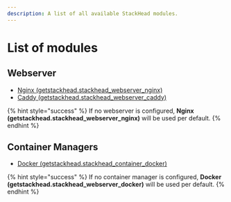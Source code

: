 ```yaml
---
description: A list of all available StackHead modules.
---
```


# List of modules

## Webserver

* [Nginx \(getstackhead.stackhead\_webserver\_nginx\)](https://github.com/getstackhead/module-webserver-nginx)
* [Caddy \(getstackhead.stackhead\_webserver\_caddy\)](https://github.com/getstackhead/module-webserver-caddy)

{% hint style="success" %}
If no webserver is configured, **Nginx \(getstackhead.stackhead\_webserver\_nginx\)** will be used per default.
{% endhint %}

## Container Managers

* [Docker \(getstackhead.stackhead\_container\_docker\)](https://github.com/getstackhead/module-container-docker)

{% hint style="success" %}
If no container manager is configured, **Docker \(getstackhead.stackhead\_webserver\_docker\)** will be used per default.
{% endhint %}

